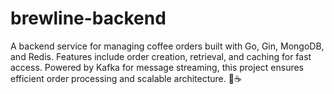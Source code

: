 # brewline-backend
A backend service for managing coffee orders built with Go, Gin, MongoDB, and Redis. Features include order creation, retrieval, and caching for fast access. Powered by Kafka for message streaming, this project ensures efficient order processing and scalable architecture. 🚀☕

